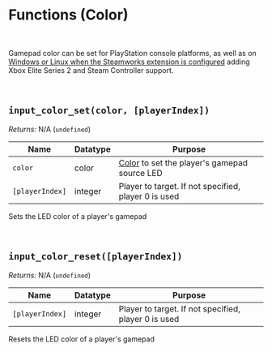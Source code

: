 # Functions (Color)

&nbsp;

Gamepad color can be set for PlayStation console platforms, as well as on [Windows or Linux when the Steamworks extension is configured](Steamworks.md) adding Xbox Elite Series 2 and Steam Controller support.

&nbsp;

## `input_color_set(color, [playerIndex])`

*Returns:* N/A (`undefined`)

|Name           |Datatype           |Purpose                                               |
|---------------|-------------------|------------------------------------------------------|
|`color`        |color              |[Color](https://manual.yoyogames.com/GameMaker_Language/GML_Reference/Drawing/Colour_And_Alpha/Colour_And_Alpha.htm) to set the player's gamepad source LED |
|`[playerIndex]`|integer            |Player to target. If not specified, player 0 is used  |

Sets the LED color of a player's gamepad

&nbsp;

## `input_color_reset([playerIndex])`

*Returns:* N/A (`undefined`)

|Name           |Datatype           |Purpose                                             |
|---------------|-------------------|----------------------------------------------------|
|`[playerIndex]`|integer            |Player to target. If not specified, player 0 is used|

Resets the LED color of a player's gamepad

&nbsp;
